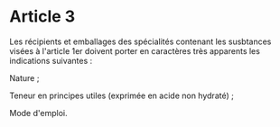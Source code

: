 # Article 3

Les récipients et emballages des spécialités contenant les susbtances visées à l'article 1er doivent porter en caractères très apparents les indications suivantes :

Nature ;

Teneur en principes utiles (exprimée en acide non hydraté) ;

Mode d'emploi.
